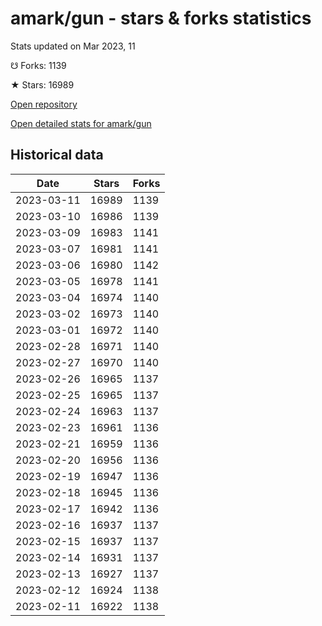 # amark/gun - stars & forks statistics

Stats updated on Mar 2023, 11

☋ Forks: 1139

★ Stars: 16989

[Open repository](https://github.com/amark/gun)

[Open detailed stats for amark/gun](https://reviewgithub.com/rep/amark/gun)

## Historical data
| Date | Stars | Forks |
|------|-------|-------|
| 2023-03-11 | 16989 | 1139 | 
| 2023-03-10 | 16986 | 1139 | 
| 2023-03-09 | 16983 | 1141 | 
| 2023-03-07 | 16981 | 1141 | 
| 2023-03-06 | 16980 | 1142 | 
| 2023-03-05 | 16978 | 1141 | 
| 2023-03-04 | 16974 | 1140 | 
| 2023-03-02 | 16973 | 1140 | 
| 2023-03-01 | 16972 | 1140 | 
| 2023-02-28 | 16971 | 1140 | 
| 2023-02-27 | 16970 | 1140 | 
| 2023-02-26 | 16965 | 1137 | 
| 2023-02-25 | 16965 | 1137 | 
| 2023-02-24 | 16963 | 1137 | 
| 2023-02-23 | 16961 | 1136 | 
| 2023-02-21 | 16959 | 1136 | 
| 2023-02-20 | 16956 | 1136 | 
| 2023-02-19 | 16947 | 1136 | 
| 2023-02-18 | 16945 | 1136 | 
| 2023-02-17 | 16942 | 1136 | 
| 2023-02-16 | 16937 | 1137 | 
| 2023-02-15 | 16937 | 1137 | 
| 2023-02-14 | 16931 | 1137 | 
| 2023-02-13 | 16927 | 1137 | 
| 2023-02-12 | 16924 | 1138 | 
| 2023-02-11 | 16922 | 1138 | 


